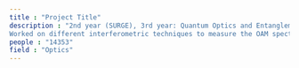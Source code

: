 ```yaml
---
title : "Project Title"
description : "2nd year (SURGE), 3rd year: Quantum Optics and Entanglement Lab, IITK (Dr. Anand Jha):
Worked on different interferometric techniques to measure the OAM spectrum of entangled light produced by the spontaneous parametric down-conversion process."
people : "14353"
field : "Optics"
---
```

